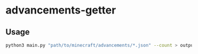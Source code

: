 # advancements-getter

## Usage

```bash
python3 main.py "path/to/minecraft/advancements/*.json" --count > output.txt
```
